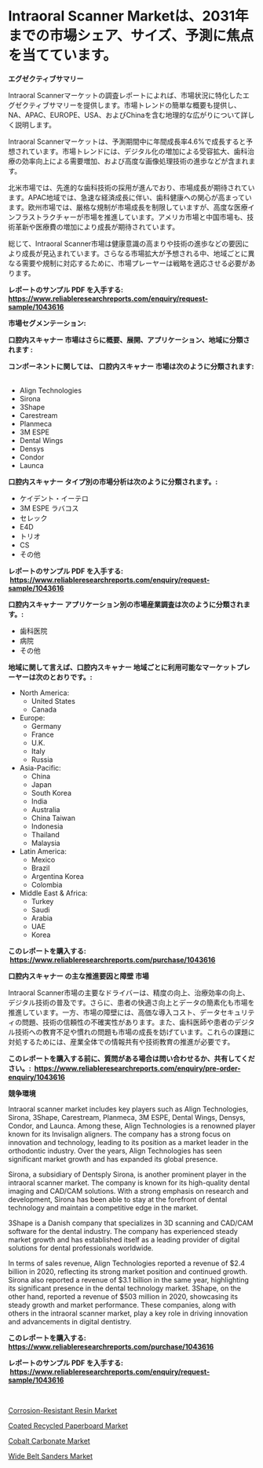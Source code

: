 <p><h1>Intraoral Scanner Marketは、2031年までの市場シェア、サイズ、予測に焦点を当てています。</h1></p><p><strong>エグゼクティブサマリー</strong></p>
<p><p>Intraoral Scannerマーケットの調査レポートによれば、市場状況に特化したエグゼクティブサマリーを提供します。市場トレンドの簡単な概要も提供し、NA、APAC、EUROPE、USA、およびChinaを含む地理的な広がりについて詳しく説明します。</p><p>Intraoral Scannerマーケットは、予測期間中に年間成長率4.6%で成長すると予想されています。市場トレンドには、デジタル化の増加による受容拡大、歯科治療の効率向上による需要増加、および高度な画像処理技術の進歩などが含まれます。</p><p>北米市場では、先進的な歯科技術の採用が進んでおり、市場成長が期待されています。APAC地域では、急速な経済成長に伴い、歯科健康への関心が高まっています。欧州市場では、厳格な規制が市場成長を制限していますが、高度な医療インフラストラクチャーが市場を推進しています。アメリカ市場と中国市場も、技術革新や医療費の増加により成長が期待されています。</p><p>総じて、Intraoral Scanner市場は健康意識の高まりや技術の進歩などの要因により成長が見込まれています。さらなる市場拡大が予想される中、地域ごとに異なる需要や規制に対応するために、市場プレーヤーは戦略を適応させる必要があります。</p></p>
<p><strong>レポートのサンプル PDF を入手する: <a href="https://www.reliableresearchreports.com/enquiry/request-sample/1043616">https://www.reliableresearchreports.com/enquiry/request-sample/1043616</a></strong></p>
<p><strong>市場セグメンテーション:</strong></p>
<p><strong> 口腔内スキャナー 市場はさらに概要、展開、アプリケーション、地域に分類されます :</strong></p>
<p><strong>コンポーネントに関しては、 口腔内スキャナー 市場は次のように分類されます: &nbsp;</strong></p>
<p><ul><li>Align Technologies</li><li>Sirona</li><li>3Shape</li><li>Carestream</li><li>Planmeca</li><li>3M ESPE</li><li>Dental Wings</li><li>Densys</li><li>Condor</li><li>Launca</li></ul></p>
<p><strong> 口腔内スキャナー タイプ別の市場分析は次のように分類されます。:</strong></p>
<p><ul><li>ケイデント・イーテロ</li><li>3M ESPE ラバコス</li><li>セレック</li><li>E4D</li><li>トリオ</li><li>CS</li><li>その他</li></ul></p>
<p><strong>レポートのサンプル PDF を入手する: &nbsp;<a href="https://www.reliableresearchreports.com/enquiry/request-sample/1043616">https://www.reliableresearchreports.com/enquiry/request-sample/1043616</a></strong></p>
<p><strong> 口腔内スキャナー アプリケーション別の市場産業調査は次のように分類されます。:</strong></p>
<p><ul><li>歯科医院</li><li>病院</li><li>その他</li></ul></p>
<p><strong>地域に関して言えば、口腔内スキャナー 地域ごとに利用可能なマーケットプレーヤーは次のとおりです。:</strong></p>
<p><ul>
    <li>
        North America:
        <ul>
            <li>United States</li>
            <li>Canada</li>
        </ul>
    </li>
    <li>
        Europe:
        <ul>
            <li>Germany</li>
            <li>France</li>
            <li>U.K.</li>
            <li>Italy</li>
            <li>Russia</li>
        </ul>
    </li>
    <li>
        Asia-Pacific:
        <ul>
            <li>China</li>
            <li>Japan</li>
            <li>South Korea</li>
            <li>India</li>
            <li>Australia</li>
            <li>China Taiwan</li>
            <li>Indonesia</li>
            <li>Thailand</li>
            <li>Malaysia</li>
        </ul>
    </li>
    <li>
        Latin America:
        <ul>
            <li>Mexico</li>
            <li>Brazil</li>
            <li>Argentina Korea</li>
            <li>Colombia</li>
        </ul>
    </li>
    <li>
        Middle East & Africa:
        <ul>
            <li>Turkey</li>
            <li>Saudi</li>
            <li>Arabia</li>
            <li>UAE</li>
            <li>Korea</li>
        </ul>
    </li>
    </ul></p>
<p><strong>このレポートを購入する: &nbsp;<a href="https://www.reliableresearchreports.com/purchase/1043616">https://www.reliableresearchreports.com/purchase/1043616</a></strong></p>
<p><strong>口腔内スキャナー の主な推進要因と障壁 市場</strong></p>
<p><p>Intraoral Scanner市場の主要なドライバーは、精度の向上、治療効率の向上、デジタル技術の普及です。さらに、患者の快適さ向上とデータの簡素化も市場を推進しています。一方、市場の障壁には、高価な導入コスト、データセキュリティの問題、技術の信頼性の不確実性があります。また、歯科医師や患者のデジタル技術への教育不足や慣れの問題も市場の成長を妨げています。これらの課題に対処するためには、産業全体での情報共有や技術教育の推進が必要です。</p></p>
<p><strong>このレポートを購入する前に、質問がある場合は問い合わせるか、共有してください。:&nbsp; <a href="https://www.reliableresearchreports.com/enquiry/pre-order-enquiry/1043616">https://www.reliableresearchreports.com/enquiry/pre-order-enquiry/1043616</a></strong></p>
<p><strong>競争環境</strong></p>
<p><p>Intraoral scanner market includes key players such as Align Technologies, Sirona, 3Shape, Carestream, Planmeca, 3M ESPE, Dental Wings, Densys, Condor, and Launca. Among these, Align Technologies is a renowned player known for its Invisalign aligners. The company has a strong focus on innovation and technology, leading to its position as a market leader in the orthodontic industry. Over the years, Align Technologies has seen significant market growth and has expanded its global presence.</p><p>Sirona, a subsidiary of Dentsply Sirona, is another prominent player in the intraoral scanner market. The company is known for its high-quality dental imaging and CAD/CAM solutions. With a strong emphasis on research and development, Sirona has been able to stay at the forefront of dental technology and maintain a competitive edge in the market.</p><p>3Shape is a Danish company that specializes in 3D scanning and CAD/CAM software for the dental industry. The company has experienced steady market growth and has established itself as a leading provider of digital solutions for dental professionals worldwide.</p><p>In terms of sales revenue, Align Technologies reported a revenue of $2.4 billion in 2020, reflecting its strong market position and continued growth. Sirona also reported a revenue of $3.1 billion in the same year, highlighting its significant presence in the dental technology market. 3Shape, on the other hand, reported a revenue of $503 million in 2020, showcasing its steady growth and market performance. These companies, along with others in the intraoral scanner market, play a key role in driving innovation and advancements in digital dentistry.</p></p>
<p><strong>このレポートを購入する: &nbsp; <a href="https://www.reliableresearchreports.com/purchase/1043616">https://www.reliableresearchreports.com/purchase/1043616</a></strong></p>
<p><strong>レポートのサンプル PDF を入手する: &nbsp;<a href="https://www.reliableresearchreports.com/enquiry/request-sample/1043616">https://www.reliableresearchreports.com/enquiry/request-sample/1043616</a></strong><strong></strong></p>
<p>&nbsp;</p>
<p><p><a href="https://flame-sidecar-702.notion.site/Corrosion-Resistant-Resin-Market-Size-Evaluating-its-Market-Trends-Growth-and-Projections-2024--770198b43d5a4da48229b39547a7a95d">Corrosion-Resistant Resin Market</a></p><p><a href="https://pretty-mail-caf.notion.site/Coated-Recycled-Paperboard-Market-A-Comprehensive-Report-of-its-Market-Share-Growth-Trends-2024--ee366e8b01184fd189fbc2883d0d7f3a">Coated Recycled Paperboard Market</a></p><p><a href="https://full-wildebeest-80b.notion.site/Cobalt-Carbonate-Market-Dynamics-2024-2031-Also-about-Its-Market-Trends-Projections-and-Opportuni-ad80a1563f394107b703e9667229f048">Cobalt Carbonate Market</a></p><p><a href="https://view.publitas.com/reportprime-1/wide-belt-sanders-market-size-evaluating-its-market-trends-growth-and-projections-2024-2031/">Wide Belt Sanders Market</a></p></p>